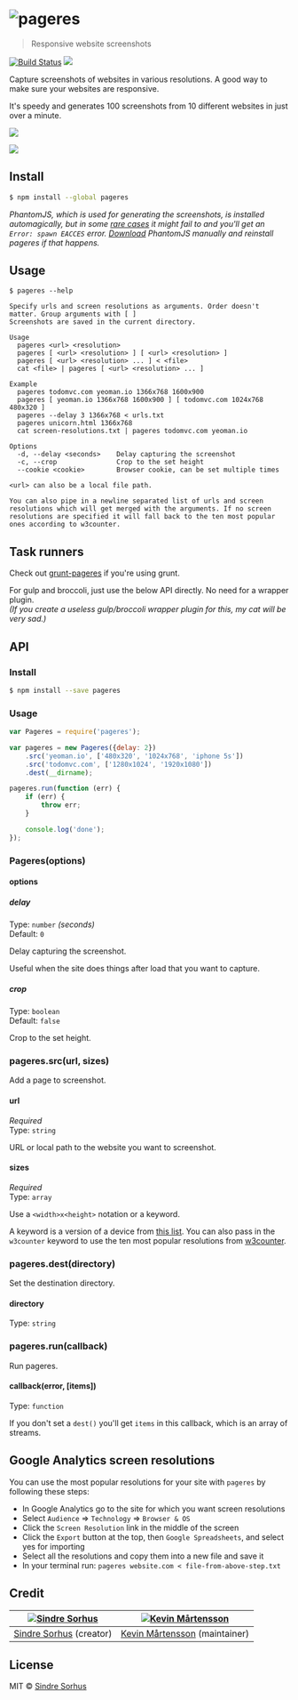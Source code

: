 # ![pageres](https://cdn.rawgit.com/sindresorhus/pageres/c68734fcb7b980d9d0a67f0ee84ab6226d236ba4/media/logo.svg)

> Responsive website screenshots

[![Build Status](https://travis-ci.org/sindresorhus/pageres.svg?branch=master)](https://travis-ci.org/sindresorhus/pageres) ![](http://img.shields.io/badge/unicorn-approved-ff69b4.svg)

Capture screenshots of websites in various resolutions. A good way to make sure your websites are responsive.

It's speedy and generates 100 screenshots from 10 different websites in just over a minute.

![](media/screenshot.png)

![](media/screenshot-output.png)


## Install

```sh
$ npm install --global pageres
```

*PhantomJS, which is used for generating the screenshots, is installed automagically, but in some [rare cases](https://github.com/Obvious/phantomjs/issues/102) it might fail to and you'll get an `Error: spawn EACCES` error. [Download](http://phantomjs.org/download.html) PhantomJS manually and reinstall pageres if that happens.*


## Usage

```
$ pageres --help

Specify urls and screen resolutions as arguments. Order doesn't matter. Group arguments with [ ]
Screenshots are saved in the current directory.

Usage
  pageres <url> <resolution>
  pageres [ <url> <resolution> ] [ <url> <resolution> ]
  pageres [ <url> <resolution> ... ] < <file>
  cat <file> | pageres [ <url> <resolution> ... ]

Example
  pageres todomvc.com yeoman.io 1366x768 1600x900
  pageres [ yeoman.io 1366x768 1600x900 ] [ todomvc.com 1024x768 480x320 ]
  pageres --delay 3 1366x768 < urls.txt
  pageres unicorn.html 1366x768
  cat screen-resolutions.txt | pageres todomvc.com yeoman.io

Options
  -d, --delay <seconds>    Delay capturing the screenshot
  -c, --crop               Crop to the set height
  --cookie <cookie>        Browser cookie, can be set multiple times

<url> can also be a local file path.

You can also pipe in a newline separated list of urls and screen resolutions which will get merged with the arguments. If no screen resolutions are specified it will fall back to the ten most popular ones according to w3counter.
```


## Task runners

Check out [grunt-pageres](https://github.com/sindresorhus/grunt-pageres) if you're using grunt. 

For gulp and broccoli, just use the below API directly. No need for a wrapper plugin.  
*(If you create a useless gulp/broccoli wrapper plugin for this, my cat will be very sad.)*


## API

### Install

```sh
$ npm install --save pageres
```

### Usage

```js
var Pageres = require('pageres');

var pageres = new Pageres({delay: 2})
	.src('yeoman.io', ['480x320', '1024x768', 'iphone 5s'])
	.src('todomvc.com', ['1280x1024', '1920x1080'])
	.dest(__dirname);

pageres.run(function (err) {
	if (err) {
		throw err;
	}

	console.log('done');
});
```


### Pageres(options)

#### options

##### delay

Type: `number` *(seconds)*  
Default: `0`

Delay capturing the screenshot.

Useful when the site does things after load that you want to capture.

##### crop

Type: `boolean`  
Default: `false`

Crop to the set height.


### pageres.src(url, sizes)

Add a page to screenshot.

#### url

*Required*  
Type: `string`

URL or local path to the website you want to screenshot.

#### sizes

*Required*  
Type: `array`

Use a `<width>x<height>` notation or a keyword.

A keyword is a version of a device from [this list](http://viewportsizes.com).
You can also pass in the `w3counter` keyword to use the ten most popular 
resolutions from [w3counter](http://www.w3counter.com/globalstats.php).

### pageres.dest(directory)

Set the destination directory.

#### directory

Type: `string`

### pageres.run(callback)

Run pageres.

#### callback(error, [items])

Type: `function`

If you don't set a `dest()` you'll get `items` in this callback, which is an array of streams.


## Google Analytics screen resolutions

You can use the most popular resolutions for your site with `pageres` by following these steps:

- In Google Analytics go to the site for which you want screen resolutions
- Select `Audience` => `Technology` => `Browser & OS`
- Click the `Screen Resolution` link in the middle of the screen
- Click the `Export` button at the top, then `Google Spreadsheets`, and select yes for importing
- Select all the resolutions and copy them into a new file and save it
- In your terminal run: `pageres website.com < file-from-above-step.txt`


## Credit

[![Sindre Sorhus](http://gravatar.com/avatar/d36a92237c75c5337c17b60d90686bf9?s=144)](http://sindresorhus.com) | [![Kevin Mårtensson](http://gravatar.com/avatar/48fa294e3cd41680b80d3ed6345c7b4d?s=144)](https://github.com/kevva)
---|---
[Sindre Sorhus](http://sindresorhus.com) (creator) | [Kevin Mårtensson](https://github.com/kevva) (maintainer)


## License

MIT © [Sindre Sorhus](http://sindresorhus.com)
